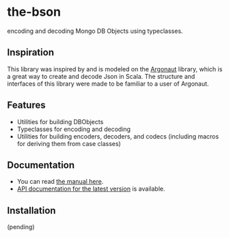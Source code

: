 the-bson
========
encoding and decoding Mongo DB Objects using typeclasses.

Inspiration
-----------
This library was inspired by and is modeled on the [Argonaut](http://argonaut.io/) library, which is a great way to create and decode Json in Scala.
The structure and interfaces of this library were made to be familiar to a user of Argonaut.

Features
--------
* Utilities for building DBObjects
* Typeclasses for encoding and decoding
* Utilities for building encoders, decoders, and codecs (including macros for deriving them from case classes)

Documentation
-------------
* You can read [the manual here][manual].
* [API documentation for the latest version][api-docs] is available.

Installation
------------
(pending)

[manual]: http://raptros.github.io/the-bson/manual/the-bson.html
[api-docs]: http://raptros.github.io/the-bson/latest/api/#io.github.raptros.bson.package 
[Builders]: http://raptros.github.io/the-bson/latest/api/#io.github.raptros.bson.Builders
[DBO]: http://raptros.github.io/the-bson/latest/api/#io.github.raptros.bson.Builders$DBO$
[DBOKV]: http://raptros.github.io/the-bson/latest/api/#io.github.raptros.bson.Builders$DBO
[StringToDBOKV]: http://raptros.github.io/the-bson/latest/api/#io.github.raptros.bson.Builders$StringToDBOKV
[DBOBuilder]: http://raptros.github.io/the-bson/latest/api/#io.github.raptros.bson.Builders$DBOBuilder
[ValueToBson]: http://raptros.github.io/the-bson/latest/api/#io.github.raptros.bson.Builders$ValueToBson
[EncodeBson]: http://raptros.github.io/the-bson/latest/api/#io.github.raptros.bson.EncodeBson
[EncodeBsons]: http://raptros.github.io/the-bson/latest/api/#io.github.raptros.bson.EncodeBsons
[EncodeBsonField]: http://raptros.github.io/the-bson/latest/api/#io.github.raptros.bson.EncodeBsonField
[EncodeBsonFields]: http://raptros.github.io/the-bson/latest/api/#io.github.raptros.bson.EncodeBsonFields
[DecodeBson]: http://raptros.github.io/the-bson/latest/api/#io.github.raptros.bson.DecodeBson
[DecodeBsons]: http://raptros.github.io/the-bson/latest/api/#io.github.raptros.bson.DecodeBsons
[DecodeBsonField]: http://raptros.github.io/the-bson/latest/api/#io.github.raptros.bson.DecodeBsonField
[DecodeBsonFields]: http://raptros.github.io/the-bson/latest/api/#io.github.raptros.bson.DecodeBsonFields
